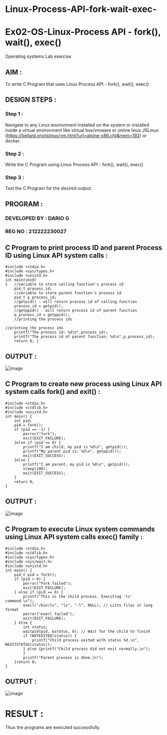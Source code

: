 # Linux-Process-API-fork-wait-exec-

# Ex02-OS-Linux-Process API - fork(), wait(), exec()

Operating systems Lab exercise


## AIM :

To write C Program that uses Linux Process API - fork(), wait(), exec()

## DESIGN STEPS :

### Step 1 :

Navigate to any Linux environment installed on the system or installed inside a virtual environment like virtual box/vmware or online linux JSLinux (https://bellard.org/jslinux/vm.html?url=alpine-x86.cfg&mem=192) or docker.

### Step 2 :

Write the C Program using Linux Process API - fork(), wait(), exec()

### Step 3 :

Test the C Program for the desired output. 

## PROGRAM :

### DEVELOPED BY : DARIO G
### REG NO : 212222230027

## C Program to print process ID and parent Process ID using Linux API system calls :
```
#include <stdio.h>
#include <sys/types.h>
#include <unistd.h>
int main(void)
{	//variable to store calling function's process id
	pid_t process_id;
	//variable to store parent function's process id
	pid_t p_process_id;
	//getpid() - will return process id of calling function
	process_id = getpid();
	//getppid() - will return process id of parent function
	p_process_id = getppid();
	//printing the process ids

//printing the process ids
	printf("The process id: %d\n",process_id);
	printf("The process id of parent function: %d\n",p_process_id);
	return 0; }
```

## OUTPUT :

![image](https://github.com/JoyceBeulah/Linux-Process-API-fork-wait-exec/assets/118343698/c185b57b-3f9d-46bb-8c35-d1d38d480959)


## C Program to create new process using Linux API system calls fork() and exit() :

```
#include <stdio.h>
#include <stdlib.h>
#include <unistd.h>
int main() {
    int pid;
    pid = fork();
    if (pid == -1) {
        perror("fork");
        exit(EXIT_FAILURE);
    }else if (pid == 0) {
        printf("I am child, my pid is %d\n", getpid());
        printf("My parent pid is: %d\n", getppid());
        exit(EXIT_SUCCESS);
    }else {
        printf("I am parent, my pid is %d\n", getpid());
        sleep(100);
        exit(EXIT_SUCCESS);
    }
    return 0;
}
```

## OUTPUT :

![image](https://github.com/JoyceBeulah/Linux-Process-API-fork-wait-exec/assets/118343698/f3fde68b-c98d-4172-a7db-0773758b3ad4)


## C Program to execute Linux system commands using Linux API system calls exec() family :
```
#include <stdio.h>
#include <stdlib.h>
#include <sys/types.h>
#include <sys/wait.h>
#include <unistd.h>
int main() {
    pid_t pid = fork();
    if (pid < 0) {
        perror("Fork failed");
        exit(EXIT_FAILURE);
    } else if (pid == 0) {
        printf("This is the child process. Executing 'ls' command.\n");
        execl("/bin/ls", "ls", "-l", NULL); // Lists files in long format
        perror("execl failed");
        exit(EXIT_FAILURE);
    } else {
        int status;
        waitpid(pid, &status, 0); // Wait for the child to finish
        if (WIFEXITED(status)) {
            printf("Child process exited with status %d.\n", WEXITSTATUS(status));
        } else {printf("Child process did not exit normally.\n");
        }
        printf("Parent process is done.\n");
    }return 0;
}
```


## OUTPUT :

![image](https://github.com/JoyceBeulah/Linux-Process-API-fork-wait-exec/assets/118343698/42dda2d9-9f8a-47d2-b9c5-13dd09b97dd3)


# RESULT :

Thus the programs are executed successfully.
